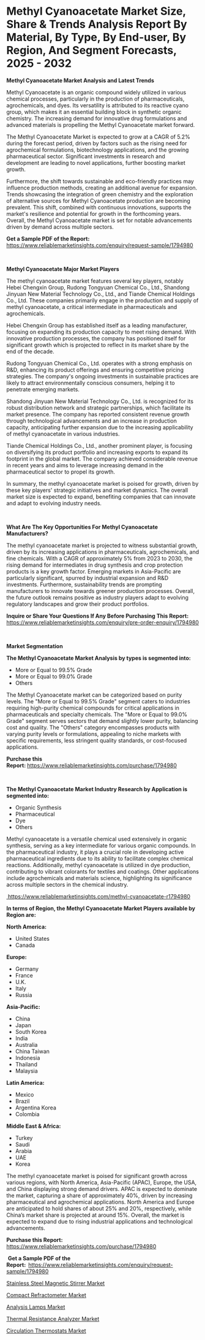 <p><h1>Methyl Cyanoacetate Market Size, Share & Trends Analysis Report By Material, By Type, By End-user, By Region, And Segment Forecasts, 2025 - 2032</h1></p><p><strong>Methyl Cyanoacetate Market Analysis and Latest Trends</strong></p>
<p><p>Methyl Cyanoacetate is an organic compound widely utilized in various chemical processes, particularly in the production of pharmaceuticals, agrochemicals, and dyes. Its versatility is attributed to its reactive cyano group, which makes it an essential building block in synthetic organic chemistry. The increasing demand for innovative drug formulations and advanced materials is propelling the Methyl Cyanoacetate market forward.</p><p>The Methyl Cyanoacetate Market is expected to grow at a CAGR of 5.2% during the forecast period, driven by factors such as the rising need for agrochemical formulations, biotechnology applications, and the growing pharmaceutical sector. Significant investments in research and development are leading to novel applications, further boosting market growth. </p><p>Furthermore, the shift towards sustainable and eco-friendly practices may influence production methods, creating an additional avenue for expansion. Trends showcasing the integration of green chemistry and the exploration of alternative sources for Methyl Cyanoacetate production are becoming prevalent. This shift, combined with continuous innovations, supports the market's resilience and potential for growth in the forthcoming years. Overall, the Methyl Cyanoacetate market is set for notable advancements driven by demand across multiple sectors.</p></p>
<p><strong>Get a Sample PDF of the Report:&nbsp;</strong> <a href="https://www.reliablemarketinsights.com/enquiry/request-sample/1794980?utm_campaign=2956&utm_medium=2&utm_source=Github&utm_content=ia&utm_term=01042025&utm_id=methyl-cyanoacetate">https://www.reliablemarketinsights.com/enquiry/request-sample/1794980</a></p>
<p>&nbsp;</p>
<p><strong>Methyl Cyanoacetate Major Market Players</strong></p>
<p><p>The methyl cyanoacetate market features several key players, notably Hebei Chengxin Group, Rudong Tongyuan Chemical Co., Ltd., Shandong Jinyuan New Material Technology Co., Ltd., and Tiande Chemical Holdings Co., Ltd. These companies primarily engage in the production and supply of methyl cyanoacetate, a critical intermediate in pharmaceuticals and agrochemicals.</p><p>Hebei Chengxin Group has established itself as a leading manufacturer, focusing on expanding its production capacity to meet rising demand. With innovative production processes, the company has positioned itself for significant growth which is projected to reflect in its market share by the end of the decade.</p><p>Rudong Tongyuan Chemical Co., Ltd. operates with a strong emphasis on R&D, enhancing its product offerings and ensuring competitive pricing strategies. The company's ongoing investments in sustainable practices are likely to attract environmentally conscious consumers, helping it to penetrate emerging markets.</p><p>Shandong Jinyuan New Material Technology Co., Ltd. is recognized for its robust distribution network and strategic partnerships, which facilitate its market presence. The company has reported consistent revenue growth through technological advancements and an increase in production capacity, anticipating further expansion due to the increasing applicability of methyl cyanoacetate in various industries.</p><p>Tiande Chemical Holdings Co., Ltd., another prominent player, is focusing on diversifying its product portfolio and increasing exports to expand its footprint in the global market. The company achieved considerable revenue in recent years and aims to leverage increasing demand in the pharmaceutical sector to propel its growth.</p><p>In summary, the methyl cyanoacetate market is poised for growth, driven by these key players' strategic initiatives and market dynamics. The overall market size is expected to expand, benefiting companies that can innovate and adapt to evolving industry needs.</p></p>
<p>&nbsp;</p>
<p><strong>What Are The Key Opportunities For Methyl Cyanoacetate Manufacturers?</strong></p>
<p><p>The methyl cyanoacetate market is projected to witness substantial growth, driven by its increasing applications in pharmaceuticals, agrochemicals, and fine chemicals. With a CAGR of approximately 5% from 2023 to 2030, the rising demand for intermediates in drug synthesis and crop protection products is a key growth factor. Emerging markets in Asia-Pacific are particularly significant, spurred by industrial expansion and R&D investments. Furthermore, sustainability trends are prompting manufacturers to innovate towards greener production processes. Overall, the future outlook remains positive as industry players adapt to evolving regulatory landscapes and grow their product portfolios.</p></p>
<p><strong>Inquire or Share Your Questions If Any Before Purchasing This Report:</strong> <a href="https://www.reliablemarketinsights.com/enquiry/pre-order-enquiry/1794980?utm_campaign=2956&utm_medium=2&utm_source=Github&utm_content=ia&utm_term=01042025&utm_id=methyl-cyanoacetate">https://www.reliablemarketinsights.com/enquiry/pre-order-enquiry/1794980</a></p>
<p>&nbsp;</p>
<p><strong>Market Segmentation</strong></p>
<p><strong>The Methyl Cyanoacetate Market Analysis by types is segmented into:</strong></p>
<p><ul><li>More or Equal to 99.5% Grade</li><li>More or Equal to 99.0% Grade</li><li>Others</li></ul></p>
<p><p>The Methyl Cyanoacetate market can be categorized based on purity levels. The "More or Equal to 99.5% Grade" segment caters to industries requiring high-purity chemical compounds for critical applications in pharmaceuticals and specialty chemicals. The "More or Equal to 99.0% Grade" segment serves sectors that demand slightly lower purity, balancing cost and quality. The "Others" category encompasses products with varying purity levels or formulations, appealing to niche markets with specific requirements, less stringent quality standards, or cost-focused applications.</p></p>
<p><strong>Purchase this Report:&nbsp;</strong><a href="https://www.reliablemarketinsights.com/purchase/1794980?utm_campaign=2956&utm_medium=2&utm_source=Github&utm_content=ia&utm_term=01042025&utm_id=methyl-cyanoacetate">https://www.reliablemarketinsights.com/purchase/1794980</a></p>
<p>&nbsp;</p>
<p><strong>The Methyl Cyanoacetate Market Industry Research by Application is segmented into:</strong></p>
<p><ul><li>Organic Synthesis</li><li>Pharmaceutical</li><li>Dye</li><li>Others</li></ul></p>
<p><p>Methyl cyanoacetate is a versatile chemical used extensively in organic synthesis, serving as a key intermediate for various organic compounds. In the pharmaceutical industry, it plays a crucial role in developing active pharmaceutical ingredients due to its ability to facilitate complex chemical reactions. Additionally, methyl cyanoacetate is utilized in dye production, contributing to vibrant colorants for textiles and coatings. Other applications include agrochemicals and materials science, highlighting its significance across multiple sectors in the chemical industry.</p></p>
<p><a href="https://www.reliablemarketinsights.com/methyl-cyanoacetate-r1794980?utm_campaign=2956&utm_medium=2&utm_source=Github&utm_content=ia&utm_term=01042025&utm_id=methyl-cyanoacetate">&nbsp;https://www.reliablemarketinsights.com/methyl-cyanoacetate-r1794980</a></p>
<p><strong>In terms of Region, the Methyl Cyanoacetate Market Players available by Region are:</strong></p>
<p>
    <p> <strong> North America: </strong>
        <ul>
            <li>United States</li>
            <li>Canada</li>
        </ul>
        </p> 
    <p> <strong> Europe: </strong>
        <ul>
            <li>Germany</li>
            <li>France</li>
            <li>U.K.</li>
            <li>Italy</li>
            <li>Russia</li>
        </ul>
        </p> 
    <p> <strong> Asia-Pacific: </strong>
        <ul>
            <li>China</li>
            <li>Japan</li>
            <li>South Korea</li>
            <li>India</li>
            <li>Australia</li>
            <li>China Taiwan</li>
            <li>Indonesia</li>
            <li>Thailand</li>
            <li>Malaysia</li>
        </ul>
        </p> 
    <p> <strong> Latin America: </strong>
        <ul>
            <li>Mexico</li>
            <li>Brazil</li>
            <li>Argentina Korea</li>
            <li>Colombia</li>
        </ul>
        </p> 
    <p> <strong> Middle East & Africa: </strong>
        <ul>
            <li>Turkey</li>
            <li>Saudi</li>
            <li>Arabia</li>
            <li>UAE</li>
            <li>Korea</li>
        </ul>
    </p>
    </p>
<p><p>The methyl cyanoacetate market is poised for significant growth across various regions, with North America, Asia-Pacific (APAC), Europe, the USA, and China displaying strong demand drivers. APAC is expected to dominate the market, capturing a share of approximately 40%, driven by increasing pharmaceutical and agrochemical applications. North America and Europe are anticipated to hold shares of about 25% and 20%, respectively, while China’s market share is projected at around 15%. Overall, the market is expected to expand due to rising industrial applications and technological advancements.</p></p>
<p><strong>Purchase this Report: </strong><a href="https://www.reliablemarketinsights.com/purchase/1794980?utm_campaign=2956&utm_medium=2&utm_source=Github&utm_content=ia&utm_term=01042025&utm_id=methyl-cyanoacetate">https://www.reliablemarketinsights.com/purchase/1794980</a></p>
<p>&nbsp;<strong>Get a Sample PDF of the Report:&nbsp;&nbsp;</strong><a href="https://www.reliablemarketinsights.com/enquiry/request-sample/1794980?utm_campaign=2956&utm_medium=2&utm_source=Github&utm_content=ia&utm_term=01042025&utm_id=methyl-cyanoacetate">https://www.reliablemarketinsights.com/enquiry/request-sample/1794980</a></p>
<p><strong></strong></p>
<p><p><a href="https://www.linkedin.com/pulse/stainless-steel-magnetic-stirrer-market-2025-2032-applications-6salc?utm_campaign=2956&utm_medium=2&utm_source=Github&utm_content=ia&utm_term=01042025&utm_id=methyl-cyanoacetate">Stainless Steel Magnetic Stirrer Market</a></p><p><a href="https://www.linkedin.com/pulse/projected-growth-compact-refractometer-market-from-2025-2032-rbgrc?utm_campaign=2956&utm_medium=2&utm_source=Github&utm_content=ia&utm_term=01042025&utm_id=methyl-cyanoacetate">Compact Refractometer Market</a></p><p><a href="https://www.linkedin.com/pulse/forecasting-trends-analysis-lamps-market-sales-revenue-rn82c?utm_campaign=2956&utm_medium=2&utm_source=Github&utm_content=ia&utm_term=01042025&utm_id=methyl-cyanoacetate">Analysis Lamps Market</a></p><p><a href="https://www.linkedin.com/pulse/disruption-innovation-thermal-resistance-analyzer-industry-i8f7e?utm_campaign=2956&utm_medium=2&utm_source=Github&utm_content=ia&utm_term=01042025&utm_id=methyl-cyanoacetate">Thermal Resistance Analyzer Market</a></p><p><a href="https://www.linkedin.com/pulse/circulation-thermostats-market-growth-outlook-85cagr-challenges-rqoqc?utm_campaign=2956&utm_medium=2&utm_source=Github&utm_content=ia&utm_term=01042025&utm_id=methyl-cyanoacetate">Circulation Thermostats Market</a></p></p>